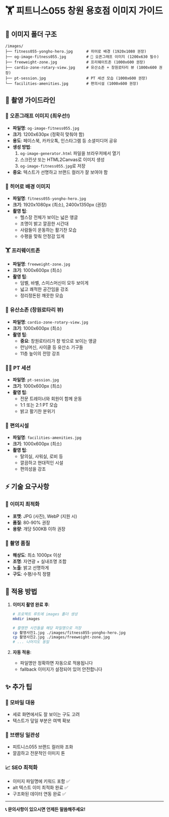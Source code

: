 # 🏋️ 피트니스055 창원 용호점 이미지 가이드

## 📁 이미지 폴더 구조
```
/images/
├── fitness055-yongho-hero.jpg      # 히어로 배경 (1920x1080 권장)
├── og-image-fitness055.jpg         # 🎯 오픈그래프 이미지 (1200x630 필수)
├── freeweight-zone.jpg             # 프리웨이트존 (1000x600 권장)  
├── cardio-zone-rotary-view.jpg     # 유산소존 + 창원로타리 뷰 (1000x600 권장)
├── pt-session.jpg                  # PT 세션 모습 (1000x600 권장)
└── facilities-amenities.jpg        # 편의시설 (1000x600 권장)
```

## 📸 촬영 가이드라인

### 🎯 **오픈그래프 이미지 (최우선!)**
- **파일명**: `og-image-fitness055.jpg`
- **크기**: 1200x630px (정확히 맞춰야 함)
- **용도**: 페이스북, 카카오톡, 인스타그램 등 소셜미디어 공유
- **생성 방법**:
  1. `og-image-generator.html` 파일을 브라우저에서 열기
  2. 스크린샷 또는 HTML2Canvas로 이미지 생성
  3. `og-image-fitness055.jpg`로 저장
- **중요**: 텍스트가 선명하고 브랜드 컬러가 잘 보여야 함

### 🎯 **히어로 배경 이미지**
- **파일명**: `fitness055-yongho-hero.jpg`
- **크기**: 1920x1080px (최소), 2400x1350px (권장)
- **촬영 팁**: 
  - 헬스장 전체가 보이는 넓은 앵글
  - 조명이 밝고 깔끔한 시간대
  - 사람들이 운동하는 활기찬 모습
  - 수평을 맞춰 안정감 있게

### 🏋️ **프리웨이트존**
- **파일명**: `freeweight-zone.jpg`
- **크기**: 1000x600px (최소)
- **촬영 팁**:
  - 덤벨, 바벨, 스미스머신이 모두 보이게
  - 넓고 쾌적한 공간임을 강조
  - 정리정돈된 깨끗한 모습

### 🏃 **유산소존 (창원로타리 뷰)**
- **파일명**: `cardio-zone-rotary-view.jpg`  
- **크기**: 1000x600px (최소)
- **촬영 팁**:
  - **중요**: 창원로타리가 창 밖으로 보이는 앵글
  - 런닝머신, 사이클 등 유산소 기구들
  - 11층 높이의 전망 강조

### 👨‍💼 **PT 세션**
- **파일명**: `pt-session.jpg`
- **크기**: 1000x600px (최소)  
- **촬영 팁**:
  - 전문 트레이너와 회원이 함께 운동
  - 1:1 또는 2:1 PT 모습
  - 밝고 활기찬 분위기

### 🚿 **편의시설**
- **파일명**: `facilities-amenities.jpg`
- **크기**: 1000x600px (최소)
- **촬영 팁**:
  - 탈의실, 샤워실, 로비 등
  - 깔끔하고 현대적인 시설
  - 편의성을 강조

## ⚡ 기술 요구사항

### 📐 **이미지 최적화**
- **포맷**: JPG (사진), WebP (지원 시)
- **품질**: 80-90% 권장
- **용량**: 개당 500KB 이하 권장

### 🎨 **촬영 품질**
- **해상도**: 최소 1000px 이상
- **조명**: 자연광 + 실내조명 조합
- **노출**: 밝고 선명하게
- **구도**: 수평/수직 정렬

## 🚀 적용 방법

1. **이미지 촬영 완료 후**:
   ```bash
   # 프로젝트 루트에 images 폴더 생성
   mkdir images
   
   # 촬영한 사진들을 해당 파일명으로 저장
   cp 촬영사진1.jpg ./images/fitness055-yongho-hero.jpg
   cp 촬영사진2.jpg ./images/freeweight-zone.jpg
   # ... 나머지도 동일
   ```

2. **자동 적용**: 
   - 파일명만 정확하면 자동으로 적용됩니다
   - fallback 이미지가 설정되어 있어 안전합니다

## ✨ 추가 팁

### 📱 **모바일 대응**
- 세로 화면에서도 잘 보이는 구도 고려
- 텍스트가 덮일 부분은 여백 확보

### 🎯 **브랜딩 일관성**  
- 피트니스055 브랜드 컬러와 조화
- 깔끔하고 전문적인 이미지 톤

### 📈 **SEO 최적화**
- 이미지 파일명에 키워드 포함 ✅
- alt 텍스트 이미 최적화 완료 ✅
- 구조화된 데이터 연동 완료 ✅

---

**📞 문의사항이 있으시면 언제든 말씀해주세요!**